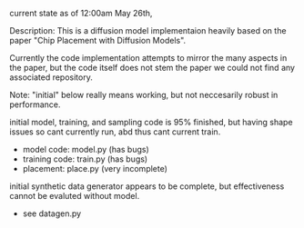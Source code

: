 current state as of 12:00am May 26th,

Description: This is a diffusion model implementaion heavily based on the paper "Chip Placement with Diffusion Models".

Currently the code implementation attempts to mirror the many aspects in the paper, but the code itself does not stem the paper we could not find any associated repository.

Note: "initial" below really means working, but not neccesarily robust in performance.

initial model, training, and sampling code is 95% finished, but having shape issues so cant currently run, abd thus cant current train.
- model code: model.py (has bugs)
- training code: train.py (has bugs)
- placement: place.py (very incomplete)

initial synthetic data generator appears to be complete, but effectiveness cannot be evaluted without model.
- see datagen.py
